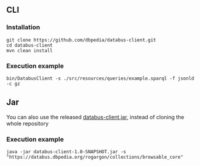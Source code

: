## CLI

### Installation
```
git clone https://github.com/dbpedia/databus-client.git
cd databus-client
mvn clean install
```

### Execution example
```
bin/DatabusClient -s ./src/resources/queries/example.sparql -f jsonld -c gz
```


## Jar

You can also use the released [databus-client.jar](https://github.com/dbpedia/databus-client/releases/latest), instead of cloning the whole repository

### Execution example
```
java -jar databus-client-1.0-SNAPSHOT.jar -s "https://databus.dbpedia.org/rogargon/collections/browsable_core"
```